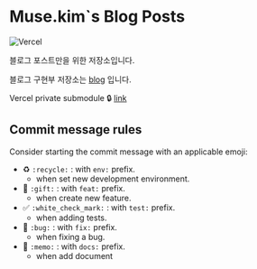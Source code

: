 # Muse.kim`s Blog Posts
![Vercel](https://vercelbadge.vercel.app/api/sundoforce/blog)

블로그 포스트만을 위한 저장소입니다.  

블로그 구현부 저장소는 [blog](https://github.com/sundoforce/blog) 입니다.

Vercel private submodule 🔒
[link](https://github.com/beeinger/vercel-private-submodule)

## Commit message rules

Consider starting the commit message with an applicable emoji:

- :recycle: `:recycle:` : with `env:` prefix.
    - when set new development environment.
- :gift: `:gift:` : with `feat:` prefix.
    - when create new feature.
- ✅ `:white_check_mark:` : with `test:` prefix.
    - when adding tests.
- 🐛 `:bug:` : with `fix:` prefix.
    - when fixing a bug.
- :memo: `:memo:` : with `docs:` prefix.
    - when add document 

